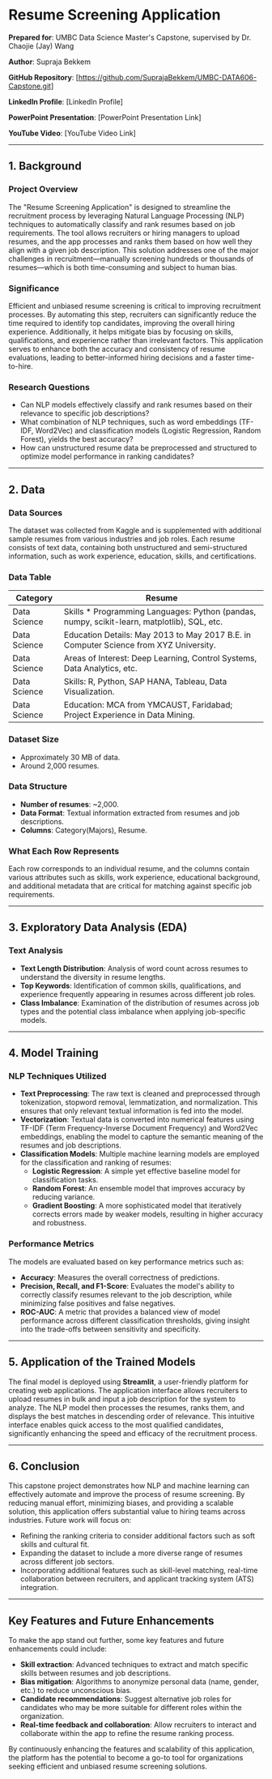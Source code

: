 # Resume Screening Application

**Prepared for**: UMBC Data Science Master's Capstone, supervised by Dr. Chaojie (Jay) Wang

**Author**: Supraja Bekkem

**GitHub Repository**: [https://github.com/SuprajaBekkem/UMBC-DATA606-Capstone.git]

**LinkedIn Profile**: [LinkedIn Profile]


**PowerPoint Presentation**: [PowerPoint Presentation Link]

**YouTube Video**: [YouTube Video Link]

---

## 1. Background

### Project Overview
The "Resume Screening Application" is designed to streamline the recruitment process by leveraging Natural Language Processing (NLP) techniques to automatically classify and rank resumes based on job requirements. The tool allows recruiters or hiring managers to upload resumes, and the app processes and ranks them based on how well they align with a given job description. This solution addresses one of the major challenges in recruitment—manually screening hundreds or thousands of resumes—which is both time-consuming and subject to human bias.

### Significance
Efficient and unbiased resume screening is critical to improving recruitment processes. By automating this step, recruiters can significantly reduce the time required to identify top candidates, improving the overall hiring experience. Additionally, it helps mitigate bias by focusing on skills, qualifications, and experience rather than irrelevant factors. This application serves to enhance both the accuracy and consistency of resume evaluations, leading to better-informed hiring decisions and a faster time-to-hire.

### Research Questions
- Can NLP models effectively classify and rank resumes based on their relevance to specific job descriptions?
- What combination of NLP techniques, such as word embeddings (TF-IDF, Word2Vec) and classification models (Logistic Regression, Random Forest), yields the best accuracy?
- How can unstructured resume data be preprocessed and structured to optimize model performance in ranking candidates?

---

## 2. Data

### Data Sources
The dataset was collected from Kaggle and is supplemented with additional sample resumes from various industries and job roles. Each resume consists of text data, containing both unstructured and semi-structured information, such as work experience, education, skills, and certifications.

### Data Table

| **Category**     | **Resume**                                                                                   |
|------------------|----------------------------------------------------------------------------------------------|
| Data Science     | Skills * Programming Languages: Python (pandas, numpy, scikit-learn, matplotlib), SQL, etc.   |
| Data Science     | Education Details: May 2013 to May 2017 B.E. in Computer Science from XYZ University.         |
| Data Science     | Areas of Interest: Deep Learning, Control Systems, Data Analytics, etc.                       |
| Data Science     | Skills: R, Python, SAP HANA, Tableau, Data Visualization.                                     |
| Data Science     | Education: MCA from YMCAUST, Faridabad; Project Experience in Data Mining.                    |

### Dataset Size
- Approximately 30 MB of data.
- Around 2,000 resumes.

### Data Structure
- **Number of resumes**: ~2,000.
- **Data Format**: Textual information extracted from resumes and job descriptions.
- **Columns**: Category(Majors), Resume.

### What Each Row Represents
Each row corresponds to an individual resume, and the columns contain various attributes such as skills, work experience, educational background, and additional metadata that are critical for matching against specific job requirements.

---

## 3. Exploratory Data Analysis (EDA)

### Text Analysis
- **Text Length Distribution**: Analysis of word count across resumes to understand the diversity in resume lengths.
- **Top Keywords**: Identification of common skills, qualifications, and experience frequently appearing in resumes across different job roles.
- **Class Imbalance**: Examination of the distribution of resumes across job types and the potential class imbalance when applying job-specific models.

---

## 4. Model Training

### NLP Techniques Utilized
- **Text Preprocessing**: The raw text is cleaned and preprocessed through tokenization, stopword removal, lemmatization, and normalization. This ensures that only relevant textual information is fed into the model.
- **Vectorization**: Textual data is converted into numerical features using TF-IDF (Term Frequency-Inverse Document Frequency) and Word2Vec embeddings, enabling the model to capture the semantic meaning of the resumes and job descriptions.
- **Classification Models**: Multiple machine learning models are employed for the classification and ranking of resumes:
  - **Logistic Regression**: A simple yet effective baseline model for classification tasks.
  - **Random Forest**: An ensemble model that improves accuracy by reducing variance.
  - **Gradient Boosting**: A more sophisticated model that iteratively corrects errors made by weaker models, resulting in higher accuracy and robustness.

### Performance Metrics
The models are evaluated based on key performance metrics such as:
- **Accuracy**: Measures the overall correctness of predictions.
- **Precision, Recall, and F1-Score**: Evaluates the model's ability to correctly classify resumes relevant to the job description, while minimizing false positives and false negatives.
- **ROC-AUC**: A metric that provides a balanced view of model performance across different classification thresholds, giving insight into the trade-offs between sensitivity and specificity.

---

## 5. Application of the Trained Models

The final model is deployed using **Streamlit**, a user-friendly platform for creating web applications. The application interface allows recruiters to upload resumes in bulk and input a job description for the system to analyze. The NLP model then processes the resumes, ranks them, and displays the best matches in descending order of relevance. This intuitive interface enables quick access to the most qualified candidates, significantly enhancing the speed and efficacy of the recruitment process.

---

## 6. Conclusion

This capstone project demonstrates how NLP and machine learning can effectively automate and improve the process of resume screening. By reducing manual effort, minimizing biases, and providing a scalable solution, this application offers substantial value to hiring teams across industries. Future work will focus on:
- Refining the ranking criteria to consider additional factors such as soft skills and cultural fit.
- Expanding the dataset to include a more diverse range of resumes across different job sectors.
- Incorporating additional features such as skill-level matching, real-time collaboration between recruiters, and applicant tracking system (ATS) integration.

---

## Key Features and Future Enhancements

To make the app stand out further, some key features and future enhancements could include:
- **Skill extraction**: Advanced techniques to extract and match specific skills between resumes and job descriptions.
- **Bias mitigation**: Algorithms to anonymize personal data (name, gender, etc.) to reduce unconscious bias.
- **Candidate recommendations**: Suggest alternative job roles for candidates who may be more suitable for different roles within the organization.
- **Real-time feedback and collaboration**: Allow recruiters to interact and collaborate within the app to refine the resume ranking process.


By continuously enhancing the features and scalability of this application, the platform has the potential to become a go-to tool for organizations seeking efficient and unbiased resume screening solutions.


